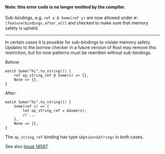 #### Note: this error code is no longer emitted by the compiler.

Sub-bindings, e.g. `ref x @ Some(ref y)` are now allowed under
`#![feature(bindings_after_at)]` and checked to make sure that
memory safety is upheld.

--------------

In certain cases it is possible for sub-bindings to violate memory safety.
Updates to the borrow checker in a future version of Rust may remove this
restriction, but for now patterns must be rewritten without sub-bindings.

Before:

```compile_fail
match Some("hi".to_string()) {
    ref op_string_ref @ Some(s) => {},
    None => {},
}
```

After:

```
match Some("hi".to_string()) {
    Some(ref s) => {
        let op_string_ref = &Some(s);
        // ...
    },
    None => {},
}
```

The `op_string_ref` binding has type `&Option<&String>` in both cases.

See also [Issue 14587][issue-14587].

[issue-14587]: https://github.com/rust-lang/rust/issues/14587

